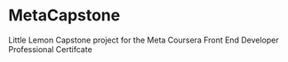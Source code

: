 # MetaCapstone
Little Lemon Capstone project for the Meta Coursera Front End Developer Professional Certifcate
